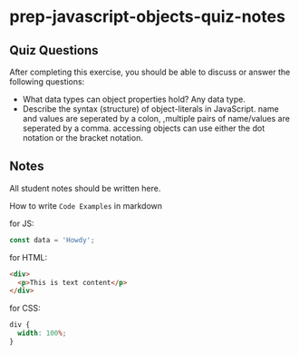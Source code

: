 # prep-javascript-objects-quiz-notes

## Quiz Questions

After completing this exercise, you should be able to discuss or answer the following questions:

- What data types can object properties hold?
  Any data type.
- Describe the syntax (structure) of object-literals in JavaScript.
  name and values are seperated by a colon, ,multiple pairs of name/values are seperated by a comma. accessing objects can use either the dot notation or the bracket notation.

## Notes

All student notes should be written here.

How to write `Code Examples` in markdown

for JS:

```javascript
const data = 'Howdy';
```

for HTML:

```html
<div>
  <p>This is text content</p>
</div>
```

for CSS:

```css
div {
  width: 100%;
}
```
